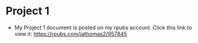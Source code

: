 # Project 1
* My Project 1 document is posted on my rpubs account. Click this link to view it: https://rpubs.com/jathomas2/957845
